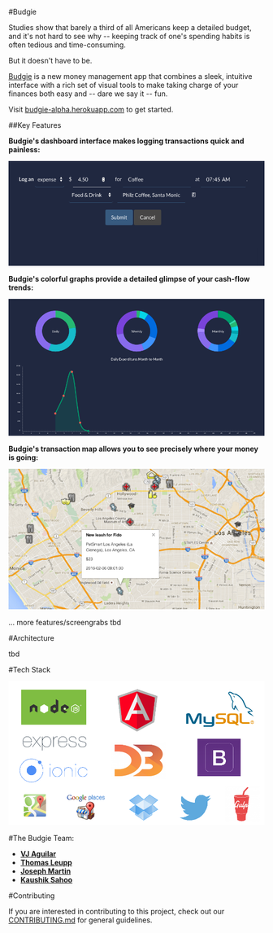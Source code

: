 #Budgie

Studies show that barely a third of all Americans keep a detailed budget, and it's not hard to see why -- keeping track of one's spending habits is often tedious and time-consuming.

But it doesn't have to be.

[Budgie](http://budgie-alpha.herokuapp.com) is a new money management app that combines a sleek, intuitive interface with a rich set of visual tools to make taking charge of your finances both easy and -- dare we say it -- fun. 

Visit [budgie-alpha.herokuapp.com](http://budgie-alpha.herokuapp.com) to get started. 

##Key Features

__Budgie's dashboard interface makes logging transactions quick and painless:__

![dashboard](client/assets/budgiedash.png)

__Budgie's colorful graphs provide a detailed glimpse of your cash-flow trends:__

![graphs](client/assets/budgiegraphs.png)

__Budgie's transaction map allows you to see precisely where your money is going:__


![map](client/assets/budgiemap.png)

... more features/screengrabs tbd


#Architecture

tbd

#Tech Stack

![tech-stack](client/assets/techstack.png)


#The Budgie Team:

- [__VJ Aguilar__](https://github.com/shinyness)
- [__Thomas Leupp__](https://github.com/Cygnus2112)
- [__Joseph Martin__](https://github.com/jpranaymartin)
- [__Kaushik Sahoo__](https://github.com/kaushiksahoo2000)

#Contributing

If you are interested in contributing to this project, check out our [CONTRIBUTING.md](CONTRIBUTING.md) for general guidelines.